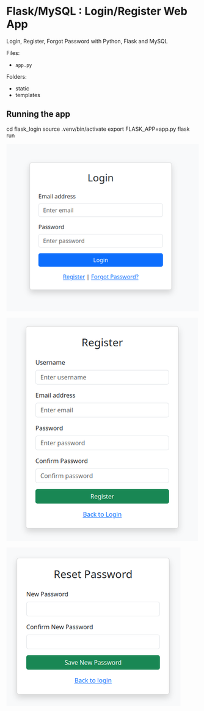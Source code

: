 # Flask/MySQL : Login/Register Web App

Login, Register, Forgot Password with Python, Flask and MySQL

Files:
- `app.py`

Folders:
- static
- templates


## Running the app

cd flask_login
source .venv/bin/activate
export FLASK_APP=app.py
flask run


![image](login.png)

![image](register.png)

![image](forgot.png)
